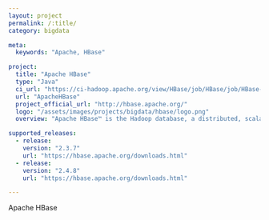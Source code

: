 ```yaml
---
layout: project
permalink: /:title/
category: bigdata

meta:
  keywords: "Apache, HBase"

project:
  title: "Apache HBase"
  type: "Java"
  ci_url: "https://ci-hadoop.apache.org/view/HBase/job/HBase/job/HBase-Nightly-ARM/"
  url: "ApacheHBase"
  project_official_url: "http://hbase.apache.org/"
  logo: "/assets/images/projects/bigdata/hbase/logo.png"
  overview: "Apache HBase™ is the Hadoop database, a distributed, scalable, big data store. Use Apache HBase™ when you need random, realtime read/write access to your Big Data. This project's goal is the hosting of very large tables -- billions of rows X millions of columns -- atop clusters of commodity hardware. Apache HBase is an open-source, distributed, versioned, non-relational database modeled after Google's Bigtable: A Distributed Storage System for Structured Data by Chang et al. Just as Bigtable leverages the distributed data storage provided by the Google File System, Apache HBase provides Bigtable-like capabilities on top of Hadoop and HDFS."

supported_releases:
  - release:
    version: "2.3.7"
    url: "https://hbase.apache.org/downloads.html"
  - release:
    version: "2.4.8"
    url: "https://hbase.apache.org/downloads.html"

---
```


<p>Apache HBase</p>

